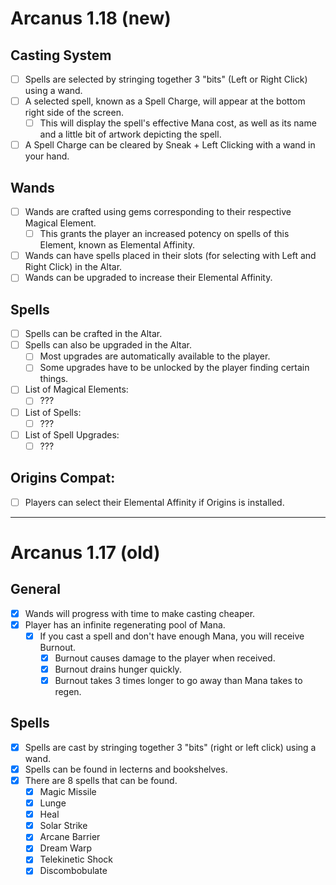 # Arcanus 1.18 (new)

## Casting System
- [ ] Spells are selected by stringing together 3 "bits" (Left or Right Click) using a wand.
- [ ] A selected spell, known as a Spell Charge, will appear at the bottom right side of the screen.
  - [ ] This will display the spell's effective Mana cost, as well as its name and a little bit of artwork depicting the spell.
- [ ] A Spell Charge can be cleared by Sneak + Left Clicking with a wand in your hand.

## Wands
- [ ] Wands are crafted using gems corresponding to their respective Magical Element.
  - [ ] This grants the player an increased potency on spells of this Element, known as Elemental Affinity.
- [ ] Wands can have spells placed in their slots (for selecting with Left and Right Click) in the Altar.
- [ ] Wands can be upgraded to increase their Elemental Affinity.

## Spells
- [ ] Spells can be crafted in the Altar.
- [ ] Spells can also be upgraded in the Altar.
  - [ ] Most upgrades are automatically available to the player.
  - [ ] Some upgrades have to be unlocked by the player finding certain things.
- [ ] List of Magical Elements:
  - [ ] ???
- [ ] List of Spells:
  - [ ] ???
- [ ] List of Spell Upgrades:
  - [ ] ???

## Origins Compat:
- [ ] Players can select their Elemental Affinity if Origins is installed.

---

# Arcanus 1.17 (old)

## General
- [x] Wands will progress with time to make casting cheaper.
- [x] Player has an infinite regenerating pool of Mana.
  - [x] If you cast a spell and don't have enough Mana, you will receive Burnout.
    - [x] Burnout causes damage to the player when received.
    - [x] Burnout drains hunger quickly.
    - [x] Burnout takes 3 times longer to go away than Mana takes to regen.

## Spells
- [x] Spells are cast by stringing together 3 "bits" (right or left click) using a wand.
- [x] Spells can be found in lecterns and bookshelves.
- [x] There are 8 spells that can be found.
  - [x] Magic Missile
  - [x] Lunge 
  - [x] Heal
  - [x] Solar Strike
  - [x] Arcane Barrier
  - [x] Dream Warp
  - [x] Telekinetic Shock
  - [x] Discombobulate

